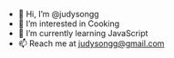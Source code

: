 - 👋 Hi, I’m @judysongg
- 👀 I’m interested in Cooking 
- 🌱 I’m currently learning JavaScript
- 📫 Reach me at judysongg@gmail.com

<!---
judysongg/judysongg is a ✨ special ✨ repository because its `README.md` (this file) appears on your GitHub profile.
You can click the Preview link to take a look at your changes.
--->
